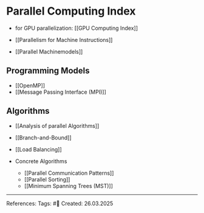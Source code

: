 # Parallel Computing Index

- for GPU parallelization: [[GPU Computing Index]]
- [[Parallelism for Machine Instructions]]

- [[Parallel Machinemodels]]
## Programming Models

- [[OpenMP]]
- [[Message Passing Interface (MPI)]]
## Algorithms

- [[Analysis of parallel Algorithms]]
- [[Branch-and-Bound]]
- [[Load Balancing]]

- Concrete Algorithms
	- [[Parallel Communication Patterns]]
	- [[Parallel Sorting]]
	- [[Minimum Spanning Trees (MST)]]

---

References: 
Tags: #📑 
Created: 26.03.2025